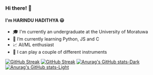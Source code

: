 ### Hi there! 👋
#### I'm HARINDU HADITHYA 😃

<!--
**hhadithya/hhadithya** is a ✨ _special_ ✨ repository because its `README.md` (this file) appears on your GitHub profile.

Here are some ideas to get you started:

- 🔭 I’m currently working on ...
- 🌱 I’m currently learning ...
- 👯 I’m looking to collaborate on ...
- 🤔 I’m looking for help with ...
- 💬 Ask me about ...
- 📫 How to reach me: ...
- 😄 Pronouns: ...
- ⚡ Fun fact: ...
-->

- 🎓 I'm currently an undergraduate at the University of Moratuwa
- 🌱 I’m currently learning Python, JS and C
- 📈 AI/ML enthusiast
- 🎸 I can play a couple of different instruments

[![GitHub Streak](https://streak-stats.demolab.com/?user=hhadithya&theme=holi-theme)](https://git.io/streak-stats#gh-dark-mode-only)
[![GitHub Streak](https://streak-stats.demolab.com/?user=hhadithya&theme=graywhite)](https://git.io/streak-stats#gh-gh-light-mode-only)
[![Anurag's GitHub stats-Dark](https://github-readme-stats.vercel.app/api?username=hhadithya&show_icons=true&theme=dark#gh-dark-mode-only)](https://github.com/hhadithya/github-readme-stats#gh-dark-mode-only)
[![Anurag's GitHub stats-Light](https://github-readme-stats.vercel.app/api?username=hhadithya&show_icons=true&theme=default#gh-light-mode-only)](https://github.com/hhadithya/github-readme-stats#gh-light-mode-only)


